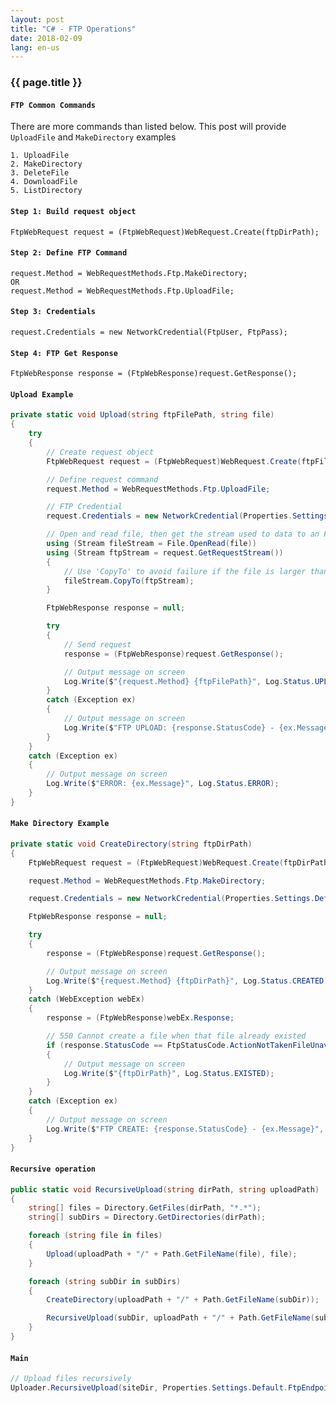 ```yaml
---
layout: post
title: "C# - FTP Operations"
date: 2018-02-09
lang: en-us
---
```


### {{ page.title }}

#### `FTP Common Commands`
There are more commands than listed below. This post will provide `UploadFile` and `MakeDirectory` examples

    1. UploadFile
    2. MakeDirectory
    3. DeleteFile
    4. DownloadFile
    5. ListDirectory

#### `Step 1: Build request object`
    FtpWebRequest request = (FtpWebRequest)WebRequest.Create(ftpDirPath);

#### `Step 2: Define FTP Command`
    request.Method = WebRequestMethods.Ftp.MakeDirectory;
    OR
    request.Method = WebRequestMethods.Ftp.UploadFile;

#### `Step 3: Credentials`
    request.Credentials = new NetworkCredential(FtpUser, FtpPass);

#### `Step 4: FTP Get Response`
    FtpWebResponse response = (FtpWebResponse)request.GetResponse();

#### `Upload Example`
```csharp
private static void Upload(string ftpFilePath, string file)
{
    try
    {
        // Create request object
        FtpWebRequest request = (FtpWebRequest)WebRequest.Create(ftpFilePath);

        // Define request command
        request.Method = WebRequestMethods.Ftp.UploadFile;

        // FTP Credential
        request.Credentials = new NetworkCredential(Properties.Settings.Default.FtpUser, Properties.Settings.Default.FtpPass);

        // Open and read file, then get the stream used to data to an FTP server
        using (Stream fileStream = File.OpenRead(file))
        using (Stream ftpStream = request.GetRequestStream())
        {
            // Use 'CopyTo' to avoid failure if the file is larger than 2GB (and even on 64-bit systems, System.Array cannot exceed 4 billion elements).
            fileStream.CopyTo(ftpStream);
        }

        FtpWebResponse response = null;

        try
        {
            // Send request
            response = (FtpWebResponse)request.GetResponse();

            // Output message on screen
            Log.Write($"{request.Method} {ftpFilePath}", Log.Status.UPLOADED);
        }
        catch (Exception ex)
        {
            // Output message on screen
            Log.Write($"FTP UPLOAD: {response.StatusCode} - {ex.Message}", Log.Status.ERROR);
        }
    }
    catch (Exception ex)
    {
        // Output message on screen
        Log.Write($"ERROR: {ex.Message}", Log.Status.ERROR);
    }
}
```

#### `Make Directory Example`

```csharp
private static void CreateDirectory(string ftpDirPath)
{
    FtpWebRequest request = (FtpWebRequest)WebRequest.Create(ftpDirPath);

    request.Method = WebRequestMethods.Ftp.MakeDirectory;

    request.Credentials = new NetworkCredential(Properties.Settings.Default.FtpUser, Properties.Settings.Default.FtpPass);

    FtpWebResponse response = null;

    try
    {
        response = (FtpWebResponse)request.GetResponse();

        // Output message on screen
        Log.Write($"{request.Method} {ftpDirPath}", Log.Status.CREATED);
    }
    catch (WebException webEx)
    {
        response = (FtpWebResponse)webEx.Response;

        // 550 Cannot create a file when that file already existed
        if (response.StatusCode == FtpStatusCode.ActionNotTakenFileUnavailable)
        {
            // Output message on screen
            Log.Write($"{ftpDirPath}", Log.Status.EXISTED);
        }
    }
    catch (Exception ex)
    {
        // Output message on screen
        Log.Write($"FTP CREATE: {response.StatusCode} - {ex.Message}", Log.Status.ERROR);
    }
}
```

#### `Recursive operation`

```csharp
public static void RecursiveUpload(string dirPath, string uploadPath)
{
    string[] files = Directory.GetFiles(dirPath, "*.*");
    string[] subDirs = Directory.GetDirectories(dirPath);

    foreach (string file in files)
    {
        Upload(uploadPath + "/" + Path.GetFileName(file), file);
    }

    foreach (string subDir in subDirs)
    {
        CreateDirectory(uploadPath + "/" + Path.GetFileName(subDir));

        RecursiveUpload(subDir, uploadPath + "/" + Path.GetFileName(subDir));
    }
}
```

#### `Main`

```csharp
// Upload files recursively
Uploader.RecursiveUpload(siteDir, Properties.Settings.Default.FtpEndpoint);
```